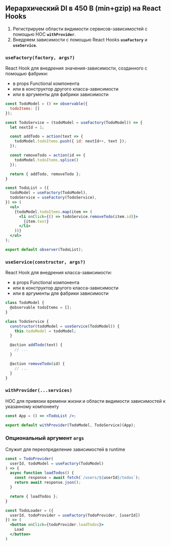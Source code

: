 ## Иерархический DI в 450 B (min+gzip) на React Hooks

1. Регистрируем области видимости сервисов-зависимостей с помощью HOC __`withProvider`__.
2. Внедряем зависимости с помощью React Hooks __`useFactory`__ и __`useService`__.

### __`useFactory(factory, args?)`__

React Hook для внедрения значения-зависимости, созданного с помощью фабрики:
- в props Functional компонента
- или в конструктор другого класса-зависимости
- или в аргументы для фабрики зависимости

```jsx
const TodoModel = () => observable({
  todoItems: []
});

const TodoService = (todoModel = useFactory(TodoModel)) => {
  let nextId = 1;

  const addTodo = action(text => {
    todoModel.todoItems.push({ id: nextId++, text });
  });

  const removeTodo = action(id => {
    todoModel.todoItems.splice()
  });

  return { addTodo, removeTodo };
}

const TodoList = ({
  todoModel = useFactory(TodoModel),
  todoService = useFactory(TodoService),
}) => (
  <ul>
    {todoModel.todoItems.map(item => (
      <li onClick={() => todoService.removeTodo(item.id)}>
        {item.text}
      </li>
    ))}
  </ul>
);

export default observer(TodoList);
```

### __`useService(constructor, args?)`__

React Hook для внедрения класса-зависимости:
- в props Functional компонента
- или в конструктор другого класса-зависимости
- или в аргументы для фабрики зависимости

```jsx
class TodoModel {
  @observable todoItems = [];
}

class TodoService {
  constructor(todoModel = useService(TodoModel)) {
    this.todoModel = todoModel;
  }

  @action addTodo(text) {
    // ...
  }

  @action removeTodo(id) {
    // ...
  }
}
```

### __`withProvider(...services)`__

HOC для привязки времени жизни и области видимости зависимостей к указанному компоненту

```jsx
const App = () => <TodoList />;

export default withProvider(TodoModel, TodoService)(App);
```

### Опциональный аргумент __`args`__

Служит для переопределение зависимостей в runtime

```jsx
const = TodoProvider(
  userId, todoModel = useFactory(TodoModel)
) => {
  async function loadTodos() {
    const response = await fetch(`/users/${userId}/todos`);
    return await response.json();
  }

  return { loadTodos };
}

const TodoLoader = ({
  userId, todoProvider = useFactory(TodoProvider, [userId])
}) => (
  <button onClick={todoProvider.loadTodos}>
    Load
  </button>
)
```
